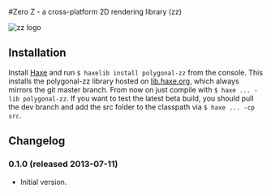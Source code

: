 #Zero Z - a cross-platform 2D rendering library (zz)

![zz logo](http://polygonal.github.com/zz/images/zz.png)

## Installation
Install [Haxe](http://haxe.org/download) and run `$ haxelib install polygonal-zz` from the console.
This installs the polygonal-zz library hosted on [lib.haxe.org](http://lib.haxe.org/p/polygonal-zz), which always mirrors the git master branch. From now on just compile with `$ haxe ... -lib polygonal-zz`.
If you want to test the latest beta build, you should pull the dev branch and add the src folder to the classpath via `$ haxe ... -cp src`.

## Changelog

### 0.1.0 (released 2013-07-11)

* Initial version.